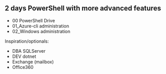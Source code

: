 ## 2 days PowerShell with more advanced features

- 00 PowerShell Drive
- 01_Azure-cli administration
- 02_Windows administration

Inspiration/optionals:
- DBA SQLServer 
- DEV dotnet 
- Exchange (mailbox)
- Office360  

